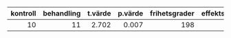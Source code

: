| kontroll| behandling| t.värde| p.värde| frihetsgrader| effektstorlek|
|--------:|----------:|-------:|-------:|-------------:|-------------:|
|       10|         11|   2.702|   0.007|           198|         0.382|
